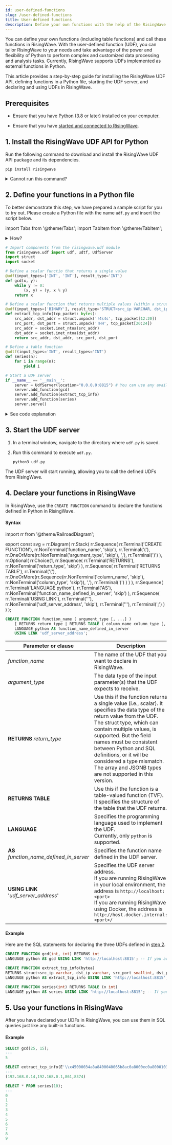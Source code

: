```yaml
---
id: user-defined-functions
slug: /user-defined-functions
title: User-defined functions
description: Define your own functions with the help of the RisingWave UDF API for Python.
---
```


<head>
  <link rel="canonical" href="https://docs.risingwave.com/docs/current/user-defined-functions/" />
</head>

You can define your own functions (including table functions) and call these functions in RisingWave. With the user-defined function (UDF), you can tailor RisingWave to your needs and take advantage of the power and flexibility of Python to perform complex and customized data processing and analysis tasks.
Currently, RisingWave supports UDFs implemented as external functions in Python.

This article provides a step-by-step guide for installing the RisingWave UDF API, defining functions in a Python file, starting the UDF server, and declaring and using UDFs in RisingWave.

## Prerequisites

- Ensure that you have [Python](https://www.python.org/downloads/) (3.8 or later) installed on your computer.

- Ensure that you have [started and connected to RisingWave](get-started.md#run-risingwave).

## 1. Install the RisingWave UDF API for Python

Run the following command to download and install the RisingWave UDF API package and its dependencies.

```shell
pip install risingwave
```

<details>
<summary>Cannot run this command?</summary>
If "command not found: pip" is returned, <a href="https://packaging.python.org/en/latest/tutorials/installing-packages/#ensure-you-can-run-pip-from-the-command-line">check if pip is available</a> in your environment and <a href="https://packaging.python.org/en/latest/tutorials/installing-packages/#ensure-pip-setuptools-and-wheel-are-up-to-date">ensure it is up to date</a>.
</details>

## 2. Define your functions in a Python file

To better demonstrate this step, we have prepared a sample script for you to try out. Please create a Python file with the name `udf.py` and insert the script below.

import Tabs from '@theme/Tabs';
import TabItem from '@theme/TabItem';

<details>
<summary>How?</summary>
Here are a few methods for creating a Python file.
<Tabs>
<TabItem value="code" label="Code editor">
Here we take VS Code as an example.

1. Open VS Code and create a new file by selecting **File** from the top menu and clicking on **New File**.

1. Type `udf.py` as the name and extension of the file.

1. Copy and paste the script below into the newly created file.

1. Save the edits.

</TabItem>

<TabItem value="terminal" label="Terminal">
Here we take the Vim text editor as an example.

1. Open a terminal window.

1. Run `vim udf.py` to create the file and open it in Vim.

1. Press `I` to enter insert mode in Vim.

1. Copy and paste the script below into the editor.

1. Press `Esc` to exit insert mode.

1. Enter `:wq` to save the file and exit Vim.

</TabItem>
</Tabs>
</details>

```python title="udf.py"
# Import components from the risingwave.udf module
from risingwave.udf import udf, udtf, UdfServer
import struct
import socket

# Define a scalar functio that returns a single value
@udf(input_types=['INT', 'INT'], result_type='INT')
def gcd(x, y):
    while y != 0:
        (x, y) = (y, x % y)
    return x

# Define a scalar function that returns multiple values (within a struct)
@udf(input_types=['BINARY'], result_type='STRUCT<src_ip VARCHAR, dst_ip VARCHAR, src_port SMALLINT, dst_port SMALLINT>')
def extract_tcp_info(tcp_packet: bytes):
    src_addr, dst_addr = struct.unpack('!4s4s', tcp_packet[12:20])
    src_port, dst_port = struct.unpack('!HH', tcp_packet[20:24])
    src_addr = socket.inet_ntoa(src_addr)
    dst_addr = socket.inet_ntoa(dst_addr)
    return src_addr, dst_addr, src_port, dst_port

# Define a table function
@udtf(input_types='INT', result_types='INT')
def series(n):
    for i in range(n):
        yield i

# Start a UDF server
if __name__ == '__main__':
    server = UdfServer(location="0.0.0.0:8815") # You can use any available port in your system. Here we use port 8815.
    server.add_function(gcd)
    server.add_function(extract_tcp_info)
    server.add_function(series)
    server.serve()
```

<details>
<summary>See code explanation</summary>

The script first imports the `struct` and `socket` modules and three components from the `risingwave.udf` module - `udf`, `udtf`.

`udf` and `udtf` are decorators used to define scalar and table functions respectively.

The code defines two scalar functions and one table function:

- The scalar function `gcd`, decorated with `@udf`, takes two integer inputs and returns the greatest common divisor of the two integers.
- The scalar function `extract_tcp_info`, decorated with `@udf`, takes a single binary input and returns a structured output.

  The function takes a single argument `tcp_packet` of type bytes and uses the struct module to unpack the source and destination addresses and port numbers from `tcp_packet`, and then converts the binary IP addresses to strings using `socket.inet_ntoa`.

  The function returns a tuple containing the source IP address, destination IP address, source port number, and destination port number, all converted to their respective types. The return type is specified as a struct with four fields using the `result_type` argument.

- The table function `series`, decorated by `@udtf`, takes an integer input and yields a sequence of integers from 0 to n-1.

Finally, the script starts a UDF server using `UdfServer` and listens for incoming requests on port 8815 of the local machine. It then adds the `gcd`, `extract_tcp_info` and `series` functions to the server and starts the server using the `serve()` method. The `if __name__ == '__main__':` conditional is used to ensure that the server is only started if the script is run directly, rather than being imported as a module.

</details>

## 3. Start the UDF server

1. In a terminal window, navigate to the directory where `udf.py` is saved.

1. Run this command to execute `udf.py`.

   ```shell
   python3 udf.py
   ```

The UDF server will start running, allowing you to call the defined UDFs from RisingWave.

## 4. Declare your functions in RisingWave

In RisingWave, use the `CREATE FUNCTION` command to declare the functions defined in Python in RisingWave.

#### Syntax

<Tabs>
<TabItem value="diagram" label="Diagram">

import rr from '@theme/RailroadDiagram';

export const svg = rr.Diagram(
rr.Stack(
rr.Sequence(
rr.Terminal('CREATE FUNCTION'),
rr.NonTerminal('function_name', 'skip'),
rr.Terminal('('),
rr.OneOrMore(rr.NonTerminal('argument_type', 'skip'), ','),
rr.Terminal(')')
),
rr.Optional(
rr.Choice(1,
rr.Sequence(
rr.Terminal('RETURNS'),
rr.NonTerminal('return_type', 'skip')
),
rr.Sequence(
rr.Terminal('RETURNS TABLE'),
rr.Terminal('('),
rr.OneOrMore(rr.Sequence(rr.NonTerminal('column_name', 'skip'), rr.NonTerminal('column_type', 'skip')), ','),
rr.Terminal(')')
)
)
),
rr.Sequence(
rr.Terminal('LANGUAGE python'),
rr.Terminal('AS'),
rr.NonTerminal('function_name_defined_in_server', 'skip')
),
rr.Sequence(
rr.Terminal('USING LINK'),
rr.Terminal('\''),
rr.NonTerminal('udf_server_address', 'skip'),
rr.Terminal('\''),
rr.Terminal(';')
)
)
);

<Drawer SVG={svg} />

</TabItem>

<TabItem value="code" label="Code">

```sql
CREATE FUNCTION function_name ( argument_type [, ...] )
    [ RETURNS return_type | RETURNS TABLE ( column_name column_type [, ...] ) ]
    LANGUAGE python AS function_name_defined_in_server
    USING LINK 'udf_server_address';
```

</TabItem>

</Tabs>

| Parameter or clause                      | Description                                                                                                                                                                                                                                                                                                                                                                               |
| ---------------------------------------- | ----------------------------------------------------------------------------------------------------------------------------------------------------------------------------------------------------------------------------------------------------------------------------------------------------------------------------------------------------------------------------------------- |
| _function_name_                          | The name of the UDF that you want to declare in RisingWave.                                                                                                                                                                                                                                                                                                                               |
| _argument_type_                          | The data type of the input parameter(s) that the UDF expects to receive.                                                                                                                                                                                                                                                                                                                  |
| **RETURNS** _return_type_                | Use this if the function returns a single value (i.e., scalar). It specifies the data type of the return value from the UDF.<br />The struct type, which can contain multiple values, is supported. But the field names must be consistent between Python and SQL definitions, or it will be considered a type mismatch.<br/>The array and JSONB types are not supported in this version. |
| **RETURNS TABLE**                        | Use this if the function is a table-valued function (TVF). It specifies the structure of the table that the UDF returns.                                                                                                                                                                                                                                                                  |
| **LANGUAGE**                             | Specifies the programming language used to implement the UDF. <br/> Currently, only `python` is supported.                                                                                                                                                                                                                                                                                |
| **AS** _function_name_defined_in_server_ | Specifies the function name defined in the UDF server.                                                                                                                                                                                                                                                                                                                                    |
| **USING LINK** '_udf_server_address_'    | Specifies the UDF server address. <br/>If you are running RisingWave in your local environment, the address is `http://localhost:<port>` <br/> If you are running RisingWave using Docker, the address is `http://host.docker.internal:<port>/`                                                                                                                                           |

#### Example

Here are the SQL statements for declaring the three UDFs defined in [step 2](#2-define-your-functions-in-a-python-file).

```sql
CREATE FUNCTION gcd(int, int) RETURNS int
LANGUAGE python AS gcd USING LINK 'http://localhost:8815'; -- If you are running RisingWave using Docker, replace the address with 'http://host.docker.internal:8815'.

CREATE FUNCTION extract_tcp_info(bytea)
RETURNS struct<src_ip varchar, dst_ip varchar, src_port smallint, dst_port smallint>
LANGUAGE python AS extract_tcp_info USING LINK 'http://localhost:8815'; -- If you are running RisingWave using Docker, replace the address with 'http://host.docker.internal:8815'.

CREATE FUNCTION series(int) RETURNS TABLE (x int)
LANGUAGE python AS series USING LINK 'http://localhost:8815'; -- If you are running RisingWave using Docker, replace the address with 'http://host.docker.internal:8815'.
```

## 5. Use your functions in RisingWave

After you have declared your UDFs in RisingWave, you can use them in SQL queries just like any built-in functions.

#### Example

```sql
SELECT gcd(25, 15);
---
5

SELECT extract_tcp_info(E'\\x45000034a8a8400040065b8ac0a8000ec0a80001035d20b6d971b900000000080020200493310000020405b4' :: bytea);
---
(192.168.0.14,192.168.0.1,861,8374)

SELECT * FROM series(10);
---
0
1
2
3
4
5
6
7
8
9
```
